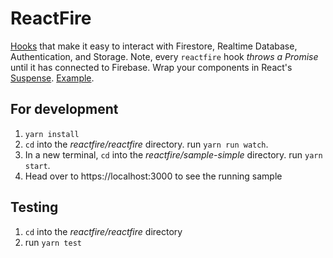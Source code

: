 # ReactFire

[Hooks](https://reactjs.org/docs/hooks-intro.html) that make it easy to interact with Firestore, Realtime Database, Authentication, and Storage. Note, every `reactfire` hook _throws a Promise_ until it has connected to Firebase. Wrap your components in React's [Suspense](https://reactjs.org/docs/code-splitting.html#suspense). [Example](/blob/master/sample-simple/src/Auth.js#L50).

## For development

1. `yarn install`
1. `cd` into the _reactfire/reactfire_ directory. run `yarn run watch`.
1. In a new terminal, `cd` into the _reactfire/sample-simple_ directory. run `yarn start`.
1. Head over to https://localhost:3000 to see the running sample

## Testing

1. `cd` into the _reactfire/reactfire_ directory
1. run `yarn test`
